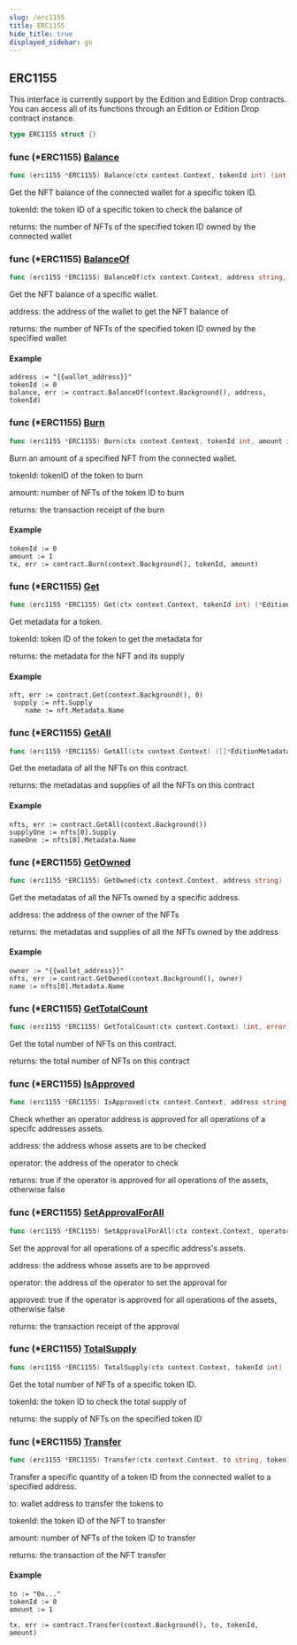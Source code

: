 ```yaml
---
slug: /erc1155
title: ERC1155
hide_title: true
displayed_sidebar: go
---
```


## ERC1155

This interface is currently support by the Edition and Edition Drop contracts\. You can access all of its functions through an Edition or Edition Drop contract instance\.

```go
type ERC1155 struct {}
```

### func \(\*ERC1155\) [Balance](https://github.com/web3sdks/go-sdk/blob/main/web3sdks/erc1155.go#L177)

```go
func (erc1155 *ERC1155) Balance(ctx context.Context, tokenId int) (int, error)
```

Get the NFT balance of the connected wallet for a specific token ID\.

tokenId: the token ID of a specific token to check the balance of

returns: the number of NFTs of the specified token ID owned by the connected wallet

### func \(\*ERC1155\) [BalanceOf](https://github.com/web3sdks/go-sdk/blob/main/web3sdks/erc1155.go#L193)

```go
func (erc1155 *ERC1155) BalanceOf(ctx context.Context, address string, tokenId int) (int, error)
```

Get the NFT balance of a specific wallet\.

address: the address of the wallet to get the NFT balance of

returns: the number of NFTs of the specified token ID owned by the specified wallet

#### Example

```
address := "{{wallet_address}}"
tokenId := 0
balance, err := contract.BalanceOf(context.Background(), address, tokenId)
```

### func \(\*ERC1155\) [Burn](https://github.com/web3sdks/go-sdk/blob/main/web3sdks/erc1155.go#L262)

```go
func (erc1155 *ERC1155) Burn(ctx context.Context, tokenId int, amount int) (*types.Transaction, error)
```

Burn an amount of a specified NFT from the connected wallet\.

tokenId: tokenID of the token to burn

amount: number of NFTs of the token ID to burn

returns: the transaction receipt of the burn

#### Example

```
tokenId := 0
amount := 1
tx, err := contract.Burn(context.Background(), tokenId, amount)
```

### func \(\*ERC1155\) [Get](https://github.com/web3sdks/go-sdk/blob/main/web3sdks/erc1155.go#L54)

```go
func (erc1155 *ERC1155) Get(ctx context.Context, tokenId int) (*EditionMetadata, error)
```

Get metadata for a token\.

tokenId: token ID of the token to get the metadata for

returns: the metadata for the NFT and its supply

#### Example

```
nft, err := contract.Get(context.Background(), 0)
 supply := nft.Supply
	name := nft.Metadata.Name
```

### func \(\*ERC1155\) [GetAll](https://github.com/web3sdks/go-sdk/blob/main/web3sdks/erc1155.go#L80)

```go
func (erc1155 *ERC1155) GetAll(ctx context.Context) ([]*EditionMetadata, error)
```

Get the metadata of all the NFTs on this contract\.

returns: the metadatas and supplies of all the NFTs on this contract

#### Example

```
nfts, err := contract.GetAll(context.Background())
supplyOne := nfts[0].Supply
nameOne := nfts[0].Metadata.Name
```

### func \(\*ERC1155\) [GetOwned](https://github.com/web3sdks/go-sdk/blob/main/web3sdks/erc1155.go#L115)

```go
func (erc1155 *ERC1155) GetOwned(ctx context.Context, address string) ([]*EditionMetadataOwner, error)
```

Get the metadatas of all the NFTs owned by a specific address\.

address: the address of the owner of the NFTs

returns: the metadatas and supplies of all the NFTs owned by the address

#### Example

```
owner := "{{wallet_address}}"
nfts, err := contract.GetOwned(context.Background(), owner)
name := nfts[0].Metadata.Name
```

### func \(\*ERC1155\) [GetTotalCount](https://github.com/web3sdks/go-sdk/blob/main/web3sdks/erc1155.go#L95)

```go
func (erc1155 *ERC1155) GetTotalCount(ctx context.Context) (int, error)
```

Get the total number of NFTs on this contract\.

returns: the total number of NFTs on this contract

### func \(\*ERC1155\) [IsApproved](https://github.com/web3sdks/go-sdk/blob/main/web3sdks/erc1155.go#L209)

```go
func (erc1155 *ERC1155) IsApproved(ctx context.Context, address string, operator string) (bool, error)
```

Check whether an operator address is approved for all operations of a specifc addresses assets\.

address: the address whose assets are to be checked

operator: the address of the operator to check

returns: true if the operator is approved for all operations of the assets, otherwise false

### func \(\*ERC1155\) [SetApprovalForAll](https://github.com/web3sdks/go-sdk/blob/main/web3sdks/erc1155.go#L289)

```go
func (erc1155 *ERC1155) SetApprovalForAll(ctx context.Context, operator string, approved bool) (*types.Transaction, error)
```

Set the approval for all operations of a specific address's assets\.

address: the address whose assets are to be approved

operator: the address of the operator to set the approval for

approved: true if the operator is approved for all operations of the assets, otherwise false

returns: the transaction receipt of the approval

### func \(\*ERC1155\) [TotalSupply](https://github.com/web3sdks/go-sdk/blob/main/web3sdks/erc1155.go#L163)

```go
func (erc1155 *ERC1155) TotalSupply(ctx context.Context, tokenId int) (int, error)
```

Get the total number of NFTs of a specific token ID\.

tokenId: the token ID to check the total supply of

returns: the supply of NFTs on the specified token ID

### func \(\*ERC1155\) [Transfer](https://github.com/web3sdks/go-sdk/blob/main/web3sdks/erc1155.go#L230)

```go
func (erc1155 *ERC1155) Transfer(ctx context.Context, to string, tokenId int, amount int) (*types.Transaction, error)
```

Transfer a specific quantity of a token ID from the connected wallet to a specified address\.

to: wallet address to transfer the tokens to

tokenId: the token ID of the NFT to transfer

amount: number of NFTs of the token ID to transfer

returns: the transaction of the NFT transfer

#### Example

```
to := "0x..."
tokenId := 0
amount := 1

tx, err := contract.Transfer(context.Background(), to, tokenId, amount)
```
